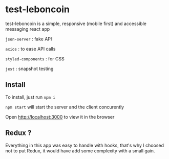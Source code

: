 # test-leboncoin

test-leboncoin is a simple, responsive (mobile first) and accessible messaging react app

`json-server` : fake API

`axios` : to ease API calls

`styled-components` : for CSS

`jest` : snapshot testing

## Install

To install, just run `npm i`

`npm start` will start the server and the client concurently

Open [http://localhost:3000](http://localhost:3000) to view it in the browser

## Redux ?

Everything in this app was easy to handle with hooks, that's why I choosed not to put Redux, it would have add some complexity with a small gain.




